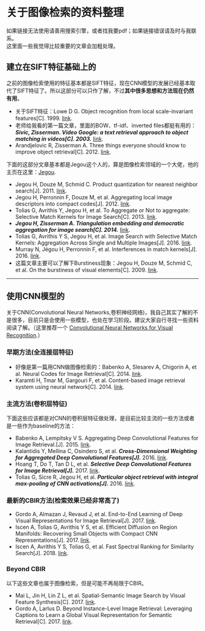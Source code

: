 # 关于图像检索的资料整理
如果链接无法使用请善用搜索引擎，或者找我要pdf；如果链接错误请及时与我联系。  
这里面一些我觉得比较重要的文章会加粗处理。
## 建立在SIFT特征基础上的
之前的图像检索使用的特征基本都是SIFT特征，现在CNN模型的发展已经基本取代了SIFT特征了。所以这部分可以只作了解，不过**其中很多思想和方法现在仍然有用**。
* 关于SIFT特征：Lowe D G. Object recognition from local scale-invariant features[C]. 1999. [link][1].
* 老师给我看的第一篇文章，里面的BOW、tf-idf、inverted files都挺有用的：***Sivic, Zisserman. Video Google: a text retrieval approach to object matching in videos[C]. 2003.*** [link][2].
* Arandjelovic R, Zisserman A. Three things everyone should know to improve object retrieval[C]. 2012. [link][5].

下面的这部分文章基本都是Jegou这个人的，算是图像检索领域的一个大佬，他的主页在这里：[Jegou][3].
* Jegou H, Douze M, Schmid C. Product quantization for nearest neighbor search[J]. 2011. [link][4].
* Jegou H, Perronnin F, Douze M, et al. Aggregating local image descriptors into compact codes[J]. 2012. [link][6].
* Tolias G, Avrithis Y, Jegou H, et al. To Aggregate or Not to aggregate: Selective Match Kernels for Image Search[C]. 2013. [link][7].
* ***Jegou H, Zisserman A. Triangulation embedding and democratic aggregation for image search[C]. 2014.*** [link][8].
* Tolias G, Avrithis Y S, Jegou H, et al. Image Search with Selective Match Kernels: Aggregation Across Single and Multiple Images[J]. 2016. [link][18].
* Murray N, Jégou H, Perronnin F, et al. Interferences in match kernels[J]. 2016. [link][9].
* 这篇文章主要可以了解下Burstiness现象：Jegou H, Douze M, Schmid C, et al. On the burstiness of visual elements[C]. 2009. [link][10].
***
## 使用CNN模型的
关于CNN(Convolutional Neural Networks,卷积神经网络)，我自己其实了解的不是很多，目前只是会使用一些模型，也处在学习阶段。建议大家自行寻找一些资料阅读了解。（这里推荐一个 [Convolutional Neural Networks for Visual Recognition][12].）
### 早期方法(全连接层特征)
* 好像是第一篇用CNN做图像检索的：Babenko A, Slesarev A, Chigorin A, et al. Neural Codes for Image Retrieval[C]. 2014. [link][11].
* Karamti H, Tmar M, Gargouri F, et al. Content-based image retrieval system using neural network[C]. 2014. [link][13].
### 主流方法(卷积层特征)
下面这些应该都是对CNN的卷积层特征做处理，是目前比较主流的一些方法或者是一些作为baseline的方法：  
* Babenko A, Lempitsky V S. Aggregating Deep Convolutional Features for Image Retrieval.[J]. 2015. [link][14].
* Kalantidis Y, Mellina C, Osindero S, et al. ***Cross-Dimensional Weighting for Aggregated Deep Convolutional Features[J].*** 2016. [link][15].
* Hoang T, Do T, Tan D L, et al. ***Selective Deep Convolutional Features for Image Retrieval[J].*** 2017. [link][16].
* Tolias G, Sicre R, Jegou H, et al. ***Particular object retrieval with integral max-pooling of CNN activations[J].*** 2016. [link][17].
### 最新的CBIR方法(检索效果已经非常高了)
* Gordo A, Almazan J, Revaud J, et al. End-to-End Learning of Deep Visual Representations for Image Retrieval[J]. 2017. [link][19].
* Iscen A, Tolias G, Avrithis Y S, et al. Efficient Diffusion on Region Manifolds: Recovering Small Objects with Compact CNN Representations[J]. 2017. [link][20].
* Iscen A, Avrithis Y S, Tolias G, et al. Fast Spectral Ranking for Similarity Search[J]. 2018. [link][21].
### Beyond CBIR
以下这些文章也属于图像检索，但是可能不再局限于CBIR。
* Mai L, Jin H, Lin Z L, et al. Spatial-Semantic Image Search by Visual Feature Synthesis[C]. 2017. [link][22].
* Gordo A, Larlus D. Beyond Instance-Level Image Retrieval: Leveraging Captions to Learn a Global Visual Representation for Semantic Retrieval[C]. 2017. [link][23].

[1]: https://www.cs.ubc.ca/~lowe/papers/iccv99.pdf "SIFT"
[2]: https://courses.cs.washington.edu/courses/cse576/06sp/papers/sivic.pdf "Video Google"
[3]: http://people.rennes.inria.fr/Herve.Jegou/publications.html "Jegou"
[4]: https://hal.inria.fr/file/index/docid/825085/filename/jegou_pq_postprint.pdf "PQ"
[5]: http://citeseerx.ist.psu.edu/viewdoc/download?doi=10.1.1.370.7498&rep=rep1&type=pdf "Three Things"
[6]: https://hal.inria.fr/file/index/docid/633013/filename/jegou_aggregate.pdf "VLAD"
[7]: https://hal.inria.fr/file/index/docid/864684/filename/iccv13_tolias.pdf "SMK"
[8]: https://hal.inria.fr/file/index/docid/978462/filename/cvpr2014_democratic_appendices.pdf "TEMB"
[9]: https://arxiv.org/pdf/1611.08194.pdf "Inferences"
[10]: http://lear.inrialpes.fr/pubs/2009/JDS09a/jegou_burstiness.pdf "Burstiness"
[11]: http://vigir.missouri.edu/~gdesouza/Research/Conference_CDs/ECCV_2014/papers/8689/86890584.pdf "Neural Codes"
[12]: http://vision.stanford.edu/teaching/cs231n/index.html "Stanford CNN"
[13]: https://ieeexplore.ieee.org/document/7073271/ "CBIR system"
[14]: https://arxiv.org/pdf/1510.07493v1.pdf "SPoC"
[15]: https://arxiv.org/pdf/1512.04065.pdf "CRoW"
[16]: https://arxiv.org/pdf/1707.00809.pdf "Mask"
[17]: https://arxiv.org/pdf/1511.05879.pdf "RMAC"
[18]: https://link.springer.com/content/pdf/10.1007%2Fs11263-015-0810-4.pdf "ASMK"
[19]: https://arxiv.org/pdf/1610.07940.pdf "end-to-end"
[20]: https://arxiv.org/pdf/1611.05113.pdf "Diffusion"
[21]: https://arxiv.org/pdf/1703.06935.pdf "Spectral"
[22]: http://openaccess.thecvf.com/content_cvpr_2017/papers/Mai_Spatial-Semantic_Image_Search_CVPR_2017_paper.pdf "Spa-Sem"
[23]: http://openaccess.thecvf.com/content_cvpr_2017/papers/Gordo_Beyond_Instance-Level_Image_CVPR_2017_paper.pdf "Beyond Instance"
